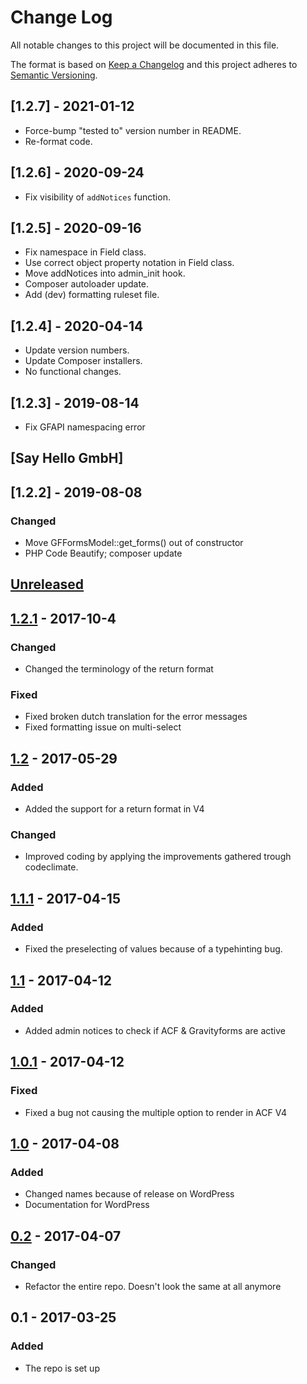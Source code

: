 # Change Log

All notable changes to this project will be documented in this file.

The format is based on [Keep a Changelog](http://keepachangelog.com/)
and this project adheres to [Semantic Versioning](http://semver.org/).

## [1.2.7] - 2021-01-12

-   Force-bump "tested to" version number in README.
-   Re-format code.

## [1.2.6] - 2020-09-24

-   Fix visibility of `addNotices` function.

## [1.2.5] - 2020-09-16

-   Fix namespace in Field class.
-   Use correct object property notation in Field class.
-   Move addNotices into admin_init hook.
-   Composer autoloader update.
-   Add (dev) formatting ruleset file.

## [1.2.4] - 2020-04-14

-   Update version numbers.
-   Update Composer installers.
-   No functional changes.

## [1.2.3] - 2019-08-14

-   Fix GFAPI namespacing error

## [Say Hello GmbH]

## [1.2.2] - 2019-08-08

### Changed

-   Move GFFormsModel::get_forms() out of constructor
-   PHP Code Beautify; composer update

## [Unreleased]

## [1.2.1] - 2017-10-4

### Changed

-   Changed the terminology of the return format

### Fixed

-   Fixed broken dutch translation for the error messages
-   Fixed formatting issue on multi-select

## [1.2] - 2017-05-29

### Added

-   Added the support for a return format in V4

### Changed

-   Improved coding by applying the improvements gathered trough codeclimate.

## [1.1.1] - 2017-04-15

### Added

-   Fixed the preselecting of values because of a typehinting bug.

## [1.1] - 2017-04-12

### Added

-   Added admin notices to check if ACF & Gravityforms are active

## [1.0.1] - 2017-04-12

### Fixed

-   Fixed a bug not causing the multiple option to render in ACF V4

## [1.0] - 2017-04-08

### Added

-   Changed names because of release on WordPress
-   Documentation for WordPress

## [0.2] - 2017-04-07

### Changed

-   Refactor the entire repo. Doesn't look the same at all anymore

## 0.1 - 2017-03-25

### Added

-   The repo is set up

[unreleased]: https://github.com/dannyvanholten/acf-gravityforms-add-on/compare/1.2...HEAD
[1.2.1]: https://github.com/dannyvanholten/acf-gravityforms-add-on/compare/1.2...1.2.1
[1.2]: https://github.com/dannyvanholten/acf-gravityforms-add-on/compare/1.1.1...1.2
[1.1.1]: https://github.com/dannyvanholten/acf-gravityforms-add-on/compare/1.1...1.1.1
[1.1]: https://github.com/dannyvanholten/acf-gravityforms-add-on/compare/1.0.1...1.1
[1.0.1]: https://github.com/dannyvanholten/acf-gravityforms-add-on/compare/1.0...1.0.1
[1.0]: https://github.com/dannyvanholten/acf-gravityforms-add-on/compare/0.2...1.0
[0.2]: https://github.com/dannyvanholten/acf-gravityforms-add-on/compare/0.1...0.2
